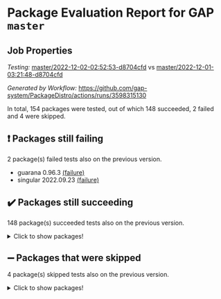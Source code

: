 # Package Evaluation Report for GAP `master`

## Job Properties

*Testing:* [master/2022-12-02-02:52:53-d8704cfd](https://github.com/gap-system/PackageDistro/blob/data/reports/master/2022-12-02-02:52:53-d8704cfd) vs [master/2022-12-01-03:21:48-d8704cfd](https://github.com/gap-system/PackageDistro/blob/data/reports/master/2022-12-01-03:21:48-d8704cfd)

*Generated by Workflow:* https://github.com/gap-system/PackageDistro/actions/runs/3598315130

In total, 154 packages were tested, out of which 148 succeeded, 2 failed and 4 were skipped.

## :exclamation: Packages still failing

2 package(s) failed tests also on the previous version.
- guarana 0.96.3 [(failure)](https://github.com/gap-system/PackageDistro/actions/runs/3598315130/jobs/6061077863)
- singular 2022.09.23 [(failure)](https://github.com/gap-system/PackageDistro/actions/runs/3598315130/jobs/6061083532)

## :heavy_check_mark: Packages still succeeding

148 package(s) succeeded tests also on the previous version.
<details><summary>Click to show packages!</summary>

- 4ti2interface 2022.09-01 [(success)](https://github.com/gap-system/PackageDistro/actions/runs/3598315130/jobs/6061074200)
- ace 5.6.1 [(success)](https://github.com/gap-system/PackageDistro/actions/runs/3598315130/jobs/6061074290)
- aclib 1.3.2 [(success)](https://github.com/gap-system/PackageDistro/actions/runs/3598315130/jobs/6061074361)
- agt 0.3 [(success)](https://github.com/gap-system/PackageDistro/actions/runs/3598315130/jobs/6061074419)
- alnuth 3.2.1 [(success)](https://github.com/gap-system/PackageDistro/actions/runs/3598315130/jobs/6061074480)
- anupq 3.2.6 [(success)](https://github.com/gap-system/PackageDistro/actions/runs/3598315130/jobs/6061074547)
- atlasrep 2.1.6 [(success)](https://github.com/gap-system/PackageDistro/actions/runs/3598315130/jobs/6061074602)
- autodoc 2022.10.20 [(success)](https://github.com/gap-system/PackageDistro/actions/runs/3598315130/jobs/6061074663)
- automata 1.15 [(success)](https://github.com/gap-system/PackageDistro/actions/runs/3598315130/jobs/6061074733)
- automgrp 1.3.2 [(success)](https://github.com/gap-system/PackageDistro/actions/runs/3598315130/jobs/6061074794)
- autpgrp 1.11 [(success)](https://github.com/gap-system/PackageDistro/actions/runs/3598315130/jobs/6061074858)
- cap 2022.11-26 [(success)](https://github.com/gap-system/PackageDistro/actions/runs/3598315130/jobs/6061074948)
- caratinterface 2.3.4 [(success)](https://github.com/gap-system/PackageDistro/actions/runs/3598315130/jobs/6061074990)
- cddinterface 2022.11.01 [(success)](https://github.com/gap-system/PackageDistro/actions/runs/3598315130/jobs/6061075046)
- circle 1.6.5 [(success)](https://github.com/gap-system/PackageDistro/actions/runs/3598315130/jobs/6061075104)
- classicpres 1.22 [(success)](https://github.com/gap-system/PackageDistro/actions/runs/3598315130/jobs/6061075162)
- cohomolo 1.6.10 [(success)](https://github.com/gap-system/PackageDistro/actions/runs/3598315130/jobs/6061075215)
- congruence 1.2.4 [(success)](https://github.com/gap-system/PackageDistro/actions/runs/3598315130/jobs/6061075297)
- corelg 1.56 [(success)](https://github.com/gap-system/PackageDistro/actions/runs/3598315130/jobs/6061075366)
- crime 1.6 [(success)](https://github.com/gap-system/PackageDistro/actions/runs/3598315130/jobs/6061075429)
- crisp 1.4.5 [(success)](https://github.com/gap-system/PackageDistro/actions/runs/3598315130/jobs/6061075482)
- crypting 0.10.4 [(success)](https://github.com/gap-system/PackageDistro/actions/runs/3598315130/jobs/6061075547)
- cryst 4.1.25 [(success)](https://github.com/gap-system/PackageDistro/actions/runs/3598315130/jobs/6061075601)
- crystcat 1.1.10 [(success)](https://github.com/gap-system/PackageDistro/actions/runs/3598315130/jobs/6061075667)
- ctbllib 1.3.4 [(success)](https://github.com/gap-system/PackageDistro/actions/runs/3598315130/jobs/6061075719)
- cubefree 1.19 [(success)](https://github.com/gap-system/PackageDistro/actions/runs/3598315130/jobs/6061075789)
- curlinterface 2.3.1 [(success)](https://github.com/gap-system/PackageDistro/actions/runs/3598315130/jobs/6061075882)
- cvec 2.7.6 [(success)](https://github.com/gap-system/PackageDistro/actions/runs/3598315130/jobs/6061075968)
- datastructures 0.3.0 [(success)](https://github.com/gap-system/PackageDistro/actions/runs/3598315130/jobs/6061076031)
- deepthought 1.0.6 [(success)](https://github.com/gap-system/PackageDistro/actions/runs/3598315130/jobs/6061076090)
- design 1.7 [(success)](https://github.com/gap-system/PackageDistro/actions/runs/3598315130/jobs/6061076153)
- difsets 2.3.1 [(success)](https://github.com/gap-system/PackageDistro/actions/runs/3598315130/jobs/6061076216)
- digraphs 1.6.0 [(success)](https://github.com/gap-system/PackageDistro/actions/runs/3598315130/jobs/6061076272)
- edim 1.3.6 [(success)](https://github.com/gap-system/PackageDistro/actions/runs/3598315130/jobs/6061076342)
- example 4.3.2 [(success)](https://github.com/gap-system/PackageDistro/actions/runs/3598315130/jobs/6061076397)
- examplesforhomalg 2022.11-01 [(success)](https://github.com/gap-system/PackageDistro/actions/runs/3598315130/jobs/6061076463)
- factint 1.6.3 [(success)](https://github.com/gap-system/PackageDistro/actions/runs/3598315130/jobs/6061076537)
- ferret 1.0.9 [(success)](https://github.com/gap-system/PackageDistro/actions/runs/3598315130/jobs/6061076622)
- fga 1.4.0 [(success)](https://github.com/gap-system/PackageDistro/actions/runs/3598315130/jobs/6061076682)
- fining 1.5.1 [(success)](https://github.com/gap-system/PackageDistro/actions/runs/3598315130/jobs/6061076732)
- float 1.0.3 [(success)](https://github.com/gap-system/PackageDistro/actions/runs/3598315130/jobs/6061076787)
- format 1.4.3 [(success)](https://github.com/gap-system/PackageDistro/actions/runs/3598315130/jobs/6061076850)
- forms 1.2.9 [(success)](https://github.com/gap-system/PackageDistro/actions/runs/3598315130/jobs/6061076918)
- fplsa 1.2.5 [(success)](https://github.com/gap-system/PackageDistro/actions/runs/3598315130/jobs/6061076983)
- fr 2.4.11 [(success)](https://github.com/gap-system/PackageDistro/actions/runs/3598315130/jobs/6061077041)
- francy 1.2.5 [(success)](https://github.com/gap-system/PackageDistro/actions/runs/3598315130/jobs/6061077095)
- fwtree 1.3 [(success)](https://github.com/gap-system/PackageDistro/actions/runs/3598315130/jobs/6061077160)
- gapdoc 1.6.6 [(success)](https://github.com/gap-system/PackageDistro/actions/runs/3598315130/jobs/6061077224)
- gauss 2022.11-01 [(success)](https://github.com/gap-system/PackageDistro/actions/runs/3598315130/jobs/6061077286)
- gaussforhomalg 2022.08-03 [(success)](https://github.com/gap-system/PackageDistro/actions/runs/3598315130/jobs/6061077342)
- gbnp 1.0.5 [(success)](https://github.com/gap-system/PackageDistro/actions/runs/3598315130/jobs/6061077410)
- generalizedmorphismsforcap 2022.11-01 [(success)](https://github.com/gap-system/PackageDistro/actions/runs/3598315130/jobs/6061077461)
- genss 1.6.8 [(success)](https://github.com/gap-system/PackageDistro/actions/runs/3598315130/jobs/6061077512)
- gradedmodules 2022.09-02 [(success)](https://github.com/gap-system/PackageDistro/actions/runs/3598315130/jobs/6061077582)
- gradedringforhomalg 2022.11-01 [(success)](https://github.com/gap-system/PackageDistro/actions/runs/3598315130/jobs/6061077626)
- grape 4.8.5 [(success)](https://github.com/gap-system/PackageDistro/actions/runs/3598315130/jobs/6061077679)
- groupoids 1.71 [(success)](https://github.com/gap-system/PackageDistro/actions/runs/3598315130/jobs/6061077732)
- grpconst 2.6.3 [(success)](https://github.com/gap-system/PackageDistro/actions/runs/3598315130/jobs/6061077799)
- guava 3.17 [(success)](https://github.com/gap-system/PackageDistro/actions/runs/3598315130/jobs/6061077921)
- hap 1.47 [(success)](https://github.com/gap-system/PackageDistro/actions/runs/3598315130/jobs/6061077959)
- hapcryst 0.1.15 [(success)](https://github.com/gap-system/PackageDistro/actions/runs/3598315130/jobs/6061078014)
- hecke 1.5.3 [(success)](https://github.com/gap-system/PackageDistro/actions/runs/3598315130/jobs/6061078066)
- help 3.5 [(success)](https://github.com/gap-system/PackageDistro/actions/runs/3598315130/jobs/6061078123)
- homalg 2022.11-01 [(success)](https://github.com/gap-system/PackageDistro/actions/runs/3598315130/jobs/6061078197)
- homalgtocas 2022.11-02 [(success)](https://github.com/gap-system/PackageDistro/actions/runs/3598315130/jobs/6061078249)
- idrel 2.44 [(success)](https://github.com/gap-system/PackageDistro/actions/runs/3598315130/jobs/6061078319)
- images 1.3.1 [(success)](https://github.com/gap-system/PackageDistro/actions/runs/3598315130/jobs/6061078379)
- intpic 0.3.0 [(success)](https://github.com/gap-system/PackageDistro/actions/runs/3598315130/jobs/6061078428)
- io 4.8.0 [(success)](https://github.com/gap-system/PackageDistro/actions/runs/3598315130/jobs/6061078518)
- io_forhomalg 2022.11-01 [(success)](https://github.com/gap-system/PackageDistro/actions/runs/3598315130/jobs/6061078570)
- irredsol 1.4.4 [(success)](https://github.com/gap-system/PackageDistro/actions/runs/3598315130/jobs/6061078638)
- json 2.1.1 [(success)](https://github.com/gap-system/PackageDistro/actions/runs/3598315130/jobs/6061078723)
- jupyterkernel 1.4.1 [(success)](https://github.com/gap-system/PackageDistro/actions/runs/3598315130/jobs/6061078812)
- jupyterviz 1.5.6 [(success)](https://github.com/gap-system/PackageDistro/actions/runs/3598315130/jobs/6061078926)
- kan 1.34 [(success)](https://github.com/gap-system/PackageDistro/actions/runs/3598315130/jobs/6061079024)
- kbmag 1.5.10 [(success)](https://github.com/gap-system/PackageDistro/actions/runs/3598315130/jobs/6061079117)
- laguna 3.9.5 [(success)](https://github.com/gap-system/PackageDistro/actions/runs/3598315130/jobs/6061079196)
- liealgdb 2.2.1 [(success)](https://github.com/gap-system/PackageDistro/actions/runs/3598315130/jobs/6061079274)
- liepring 2.8 [(success)](https://github.com/gap-system/PackageDistro/actions/runs/3598315130/jobs/6061079399)
- liering 2.4.2 [(success)](https://github.com/gap-system/PackageDistro/actions/runs/3598315130/jobs/6061079490)
- linearalgebraforcap 2022.11-07 [(success)](https://github.com/gap-system/PackageDistro/actions/runs/3598315130/jobs/6061079592)
- localizeringforhomalg 2022.11-01 [(success)](https://github.com/gap-system/PackageDistro/actions/runs/3598315130/jobs/6061079691)
- loops 3.4.3 [(success)](https://github.com/gap-system/PackageDistro/actions/runs/3598315130/jobs/6061079830)
- lpres 1.0.3 [(success)](https://github.com/gap-system/PackageDistro/actions/runs/3598315130/jobs/6061079953)
- majoranaalgebras 1.5 [(success)](https://github.com/gap-system/PackageDistro/actions/runs/3598315130/jobs/6061080078)
- mapclass 1.4.6 [(success)](https://github.com/gap-system/PackageDistro/actions/runs/3598315130/jobs/6061080191)
- matgrp 0.70 [(success)](https://github.com/gap-system/PackageDistro/actions/runs/3598315130/jobs/6061080291)
- matricesforhomalg 2022.11-03 [(success)](https://github.com/gap-system/PackageDistro/actions/runs/3598315130/jobs/6061080387)
- modisom 2.5.3 [(success)](https://github.com/gap-system/PackageDistro/actions/runs/3598315130/jobs/6061080493)
- modulepresentationsforcap 2022.11-02 [(success)](https://github.com/gap-system/PackageDistro/actions/runs/3598315130/jobs/6061080575)
- modules 2022.11-01 [(success)](https://github.com/gap-system/PackageDistro/actions/runs/3598315130/jobs/6061080675)
- monoidalcategories 2022.11-05 [(success)](https://github.com/gap-system/PackageDistro/actions/runs/3598315130/jobs/6061080772)
- nconvex 2022.09-01 [(success)](https://github.com/gap-system/PackageDistro/actions/runs/3598315130/jobs/6061080844)
- nilmat 1.4.2 [(success)](https://github.com/gap-system/PackageDistro/actions/runs/3598315130/jobs/6061080923)
- nock 1.5 [(success)](https://github.com/gap-system/PackageDistro/actions/runs/3598315130/jobs/6061081016)
- normalizinterface 1.3.5 [(success)](https://github.com/gap-system/PackageDistro/actions/runs/3598315130/jobs/6061081117)
- nq 2.5.9 [(success)](https://github.com/gap-system/PackageDistro/actions/runs/3598315130/jobs/6061081225)
- numericalsgps 1.3.1 [(success)](https://github.com/gap-system/PackageDistro/actions/runs/3598315130/jobs/6061081319)
- openmath 11.5.1 [(success)](https://github.com/gap-system/PackageDistro/actions/runs/3598315130/jobs/6061081403)
- orb 4.9.0 [(success)](https://github.com/gap-system/PackageDistro/actions/runs/3598315130/jobs/6061081485)
- packagemanager 1.3.2 [(success)](https://github.com/gap-system/PackageDistro/actions/runs/3598315130/jobs/6061081603)
- patternclass 2.4.3 [(success)](https://github.com/gap-system/PackageDistro/actions/runs/3598315130/jobs/6061081691)
- permut 2.0.4 [(success)](https://github.com/gap-system/PackageDistro/actions/runs/3598315130/jobs/6061081781)
- polenta 1.3.10 [(success)](https://github.com/gap-system/PackageDistro/actions/runs/3598315130/jobs/6061081855)
- polymaking 0.8.6 [(success)](https://github.com/gap-system/PackageDistro/actions/runs/3598315130/jobs/6061081954)
- primgrp 3.4.2 [(success)](https://github.com/gap-system/PackageDistro/actions/runs/3598315130/jobs/6061082039)
- profiling 2.5.1 [(success)](https://github.com/gap-system/PackageDistro/actions/runs/3598315130/jobs/6061082135)
- qpa 1.34 [(success)](https://github.com/gap-system/PackageDistro/actions/runs/3598315130/jobs/6061082219)
- quagroup 1.8.3 [(success)](https://github.com/gap-system/PackageDistro/actions/runs/3598315130/jobs/6061082316)
- radiroot 2.9 [(success)](https://github.com/gap-system/PackageDistro/actions/runs/3598315130/jobs/6061082403)
- rcwa 4.7.0 [(success)](https://github.com/gap-system/PackageDistro/actions/runs/3598315130/jobs/6061082497)
- rds 1.8 [(success)](https://github.com/gap-system/PackageDistro/actions/runs/3598315130/jobs/6061082587)
- recog 1.4.2 [(success)](https://github.com/gap-system/PackageDistro/actions/runs/3598315130/jobs/6061082685)
- repndecomp 1.2.1 [(success)](https://github.com/gap-system/PackageDistro/actions/runs/3598315130/jobs/6061082773)
- repsn 3.1.0 [(success)](https://github.com/gap-system/PackageDistro/actions/runs/3598315130/jobs/6061082862)
- resclasses 4.7.3 [(success)](https://github.com/gap-system/PackageDistro/actions/runs/3598315130/jobs/6061082951)
- ringsforhomalg 2022.11-01 [(success)](https://github.com/gap-system/PackageDistro/actions/runs/3598315130/jobs/6061083014)
- sco 2022.09-01 [(success)](https://github.com/gap-system/PackageDistro/actions/runs/3598315130/jobs/6061083088)
- scscp 2.3.1 [(success)](https://github.com/gap-system/PackageDistro/actions/runs/3598315130/jobs/6061083172)
- semigroups 5.1.0 [(success)](https://github.com/gap-system/PackageDistro/actions/runs/3598315130/jobs/6061083233)
- sglppow 2.3 [(success)](https://github.com/gap-system/PackageDistro/actions/runs/3598315130/jobs/6061083299)
- sgpviz 0.999.5 [(success)](https://github.com/gap-system/PackageDistro/actions/runs/3598315130/jobs/6061083376)
- simpcomp 2.1.14 [(success)](https://github.com/gap-system/PackageDistro/actions/runs/3598315130/jobs/6061083448)
- sla 1.5.3 [(success)](https://github.com/gap-system/PackageDistro/actions/runs/3598315130/jobs/6061083596)
- smallgrp 1.5.1 [(success)](https://github.com/gap-system/PackageDistro/actions/runs/3598315130/jobs/6061083675)
- smallsemi 0.6.13 [(success)](https://github.com/gap-system/PackageDistro/actions/runs/3598315130/jobs/6061083765)
- sonata 2.9.5 [(success)](https://github.com/gap-system/PackageDistro/actions/runs/3598315130/jobs/6061083838)
- sophus 1.27 [(success)](https://github.com/gap-system/PackageDistro/actions/runs/3598315130/jobs/6061083902)
- spinsym 1.5.2 [(success)](https://github.com/gap-system/PackageDistro/actions/runs/3598315130/jobs/6061083962)
- standardff 0.9.4 [(success)](https://github.com/gap-system/PackageDistro/actions/runs/3598315130/jobs/6061084037)
- symbcompcc 1.3.2 [(success)](https://github.com/gap-system/PackageDistro/actions/runs/3598315130/jobs/6061084108)
- thelma 1.3 [(success)](https://github.com/gap-system/PackageDistro/actions/runs/3598315130/jobs/6061084200)
- tomlib 1.2.9 [(success)](https://github.com/gap-system/PackageDistro/actions/runs/3598315130/jobs/6061084261)
- toolsforhomalg 2022.10-01 [(success)](https://github.com/gap-system/PackageDistro/actions/runs/3598315130/jobs/6061084332)
- toric 1.9.5 [(success)](https://github.com/gap-system/PackageDistro/actions/runs/3598315130/jobs/6061084405)
- toricvarieties 2022.07.13 [(success)](https://github.com/gap-system/PackageDistro/actions/runs/3598315130/jobs/6061084459)
- transgrp 3.6.3 [(success)](https://github.com/gap-system/PackageDistro/actions/runs/3598315130/jobs/6061084538)
- ugaly 4.0.3 [(success)](https://github.com/gap-system/PackageDistro/actions/runs/3598315130/jobs/6061084595)
- unipot 1.5 [(success)](https://github.com/gap-system/PackageDistro/actions/runs/3598315130/jobs/6061084653)
- unitlib 4.1.0 [(success)](https://github.com/gap-system/PackageDistro/actions/runs/3598315130/jobs/6061084716)
- utils 0.78 [(success)](https://github.com/gap-system/PackageDistro/actions/runs/3598315130/jobs/6061084769)
- uuid 0.7 [(success)](https://github.com/gap-system/PackageDistro/actions/runs/3598315130/jobs/6061084816)
- walrus 0.9991 [(success)](https://github.com/gap-system/PackageDistro/actions/runs/3598315130/jobs/6061084869)
- wedderga 4.10.2 [(success)](https://github.com/gap-system/PackageDistro/actions/runs/3598315130/jobs/6061085516)
- xmod 2.88 [(success)](https://github.com/gap-system/PackageDistro/actions/runs/3598315130/jobs/6061085559)
- xmodalg 1.22 [(success)](https://github.com/gap-system/PackageDistro/actions/runs/3598315130/jobs/6061085598)
- yangbaxter 0.10.1 [(success)](https://github.com/gap-system/PackageDistro/actions/runs/3598315130/jobs/6061085643)
- zeromqinterface 0.14 [(success)](https://github.com/gap-system/PackageDistro/actions/runs/3598315130/jobs/6061085685)
</details>

## :heavy_minus_sign: Packages that were skipped

4 package(s) skipped tests also on the previous version.
<details><summary>Click to show packages!</summary>

- browse 1.8.18 [(skipped)](https://github.com/gap-system/PackageDistro/actions/runs/3598315130/jobs/6060955187)
- itc 1.5.1 [(skipped)](https://github.com/gap-system/PackageDistro/actions/runs/3598315130/jobs/6060955187)
- polycyclic 2.16 [(skipped)](https://github.com/gap-system/PackageDistro/actions/runs/3598315130/jobs/6060955187)
- xgap 4.31 [(skipped)](https://github.com/gap-system/PackageDistro/actions/runs/3598315130/jobs/6060955187)
</details>

